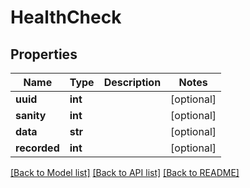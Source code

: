 # HealthCheck


## Properties
Name | Type | Description | Notes
------------ | ------------- | ------------- | -------------
**uuid** | **int** |  | [optional] 
**sanity** | **int** |  | [optional] 
**data** | **str** |  | [optional] 
**recorded** | **int** |  | [optional] 

[[Back to Model list]](../README.md#documentation-for-models) [[Back to API list]](../README.md#documentation-for-api-endpoints) [[Back to README]](../README.md)


